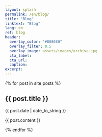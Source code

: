 ```yaml
---
layout: splash
permalink: /en/blog/
title: "Blog"
linktext: "Blog"
lang: en
ref: blog
header:
  overlay_color: "#808080"
  overlay_filter: 0.5
  overlay_image: assets/images/archive.jpg
  cta_label: 
  cta_url: 
  caption: 
excerpt: 
---
```


{% for post in site.posts %}
  <h2>{{ post.title }}</h2>
  <p>{{ post.date | date_to_string }}</p>
  <p>{{ post.content }}</p>
{% endfor %}




